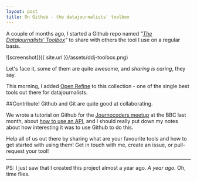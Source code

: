 ```yaml
---
layout: post
title: On Github - the datajournalists' toolbox
---
```


A couple of months ago, I started a Github repo named *"[The Datajournalists' Toolbox](https://github.com/basilesimon/datajournalists-toolbox)"* to share with others the tool I use on a regular basis. 

![screenshot]({{ site.url }}/assets/ddj-toolbox.png)

Let's face it, some of them are quite awesome, and *sharing is caring*, they say. 

This morning, I added [Open Refine](https://github.com/basilesimon/datajournalists-toolbox/tree/master/open-refine) to this collection - one of the single best tools out there for datajournalists.

##Contribute!
Github and Git are quite good at collaborating.

We wrote a tutorial on Github for the [Journocoders meetup](http://www.meetup.com/Journocoders/) at the BBC last month, about [how to use an API](https://github.com/basilesimon/using-an-api-tutorial/blob/master/tutorial.md), and I should really put down my notes about how interesting it was to use Github to do this.

Help all of us out there by sharing what are your favourite tools and how to get started with using them! Get in touch with me, create an issue, or pull-request your tool!

***

PS: I just saw that I created this project almost a year ago. *A year ago.* Oh, time flies.
